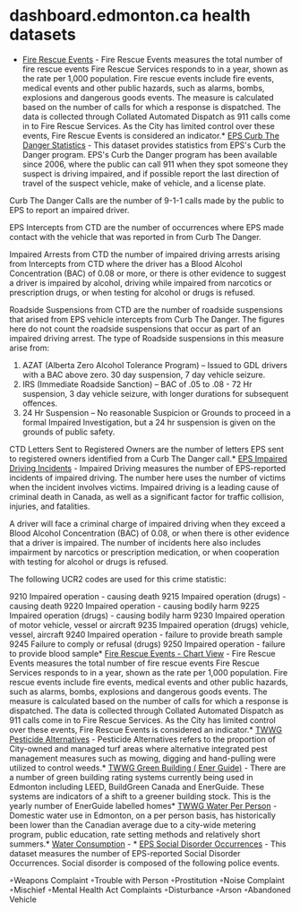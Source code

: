 # dashboard.edmonton.ca health datasets
* [Fire Rescue Events](https://dashboard.edmonton.ca/d/ybev-856b) - Fire Rescue Events measures the total number of fire rescue events Fire Rescue Services responds to in a year, shown as the rate per 1,000 population. Fire rescue
events include fire events, medical events and other public hazards, such as alarms, bombs, explosions and dangerous goods events. The measure is calculated based on the number of calls for which a response is dispatched. The data is collected through Collated Automated Dispatch as 911 calls come in to Fire Rescue Services. As the City has limited control over these events, Fire Rescue Events is considered an indicator.* [EPS Curb The Danger Statistics](https://dashboard.edmonton.ca/d/uc4g-r43u) - This dataset provides statistics from EPS's Curb the Danger program. EPS's Curb the Danger program has been available since 2006, where the public can call 911 when they spot someone they suspect is driving impaired, and if possible report the last direction of travel of the suspect vehicle, make of vehicle, and a license plate. 

Curb The Danger Calls are the number of 9-1-1 calls made by the public to EPS to report an impaired driver. 

EPS Intercepts from CTD are the number of occurrences where EPS made contact with the vehicle that was reported in from Curb The Danger.

Impaired Arrests from CTD the number of impaired driving arrests arising from Intercepts from CTD where the driver has a Blood Alcohol Concentration (BAC) of 0.08 or more, or there is other evidence to suggest a driver is impaired by alcohol, driving while impaired from narcotics or prescription drugs, or when testing for alcohol or drugs is refused. 

Roadside Suspensions from CTD are the number of roadside suspensions that arised from EPS vehicle intercepts from Curb The Danger. The figures here do not count the roadside suspensions that occur as part of an impaired driving arrest. The type of Roadside suspensions in this measure arise from: 

1. AZAT (Alberta Zero Alcohol Tolerance Program) – Issued to GDL drivers with a BAC above zero. 30 day suspension, 7 day vehicle seizure.
2. IRS (Immediate Roadside Sanction) – BAC of .05 to .08 - 72 Hr suspension, 3 day vehicle seizure, with longer durations for subsequent offences.
3. 24 Hr Suspension – No reasonable Suspicion or Grounds to proceed in a formal Impaired Investigation, but a 24 hr suspension is given on the grounds of public safety.

CTD Letters Sent to Registered Owners are the number of letters EPS sent to registered owners identified from a Curb The Danger call.* [EPS Impaired Driving Incidents](https://dashboard.edmonton.ca/d/6wgz-mm4u) - Impaired Driving measures the number of EPS-reported incidents of impaired driving. The number here uses the number of victims when the incident involves victims. Impaired driving is a leading cause of criminal death in Canada, as well as a significant factor for traffic collision, injuries, and fatalities. 

A driver will face a criminal charge of impaired driving when they exceed a Blood Alcohol Concentration (BAC) of 0.08, or when there is other evidence that a driver is impaired. The number of incidents here also includes impairment by narcotics or prescription medication, or when cooperation with testing for alcohol or drugs is refused.

The following UCR2 codes are used for this crime statistic: 

9210	Impaired operation - causing death
9215	Impaired operation (drugs) - causing death
9220	Impaired operation - causing bodily harm
9225	Impaired operation (drugs) - causing bodily harm
9230	Impaired operation of motor vehicle, vessel or aircraft
9235	Impaired operation (drugs) vehicle, vessel, aircraft
9240	Impaired operation - failure to provide breath sample
9245	Failure to comply or refusal (drugs)
9250	Impaired operation - failure to provide blood sample* [Fire Rescue Events - Chart View](https://dashboard.edmonton.ca/d/ncxt-qfrk) - Fire Rescue Events measures the total number of fire rescue events Fire Rescue Services responds to in a year, shown as the rate per 1,000 population. Fire rescue
events include fire events, medical events and other public hazards, such as alarms, bombs, explosions and dangerous goods events. The measure is calculated based on the number of calls for which a response is dispatched. The data is collected through Collated Automated Dispatch as 911 calls come in to Fire Rescue Services. As the City has limited control over these events, Fire Rescue Events is considered an indicator.* [TWWG Pesticide Alternatives](https://dashboard.edmonton.ca/d/mkf3-6amx) - Pesticide Alternatives refers to the proportion of City-owned and managed turf areas where alternative integrated pest management measures such as mowing, digging and hand-pulling were utilized to control weeds.* [TWWG Green Building ( Ener Guide)](https://dashboard.edmonton.ca/d/f3cc-k4z3) - There are a number of green building rating systems currently being used in Edmonton including LEED, BuildGreen Canada and EnerGuide. These systems are indicators of a shift to a greener building stock. This is the yearly number of EnerGuide labelled homes* [TWWG Water Per Person](https://dashboard.edmonton.ca/d/5pvx-4u2s) - Domestic water use in Edmonton, on a per person basis, has historically been lower than the Canadian average due to a city-wide metering program, public education, rate setting methods and relatively short summers.* [Water Consumption](https://dashboard.edmonton.ca/d/8qad-pbtd) - * [EPS Social Disorder Occurrences](https://dashboard.edmonton.ca/d/e3w9-5nws) - This dataset measures the number of EPS-reported Social Disorder Occurrences. Social disorder is composed of the following police events.

◦Weapons Complaint
◦Trouble with Person
◦Prostitution
◦Noise Complaint
◦Mischief
◦Mental Health Act Complaints
◦Disturbance
◦Arson
◦Abandoned Vehicle